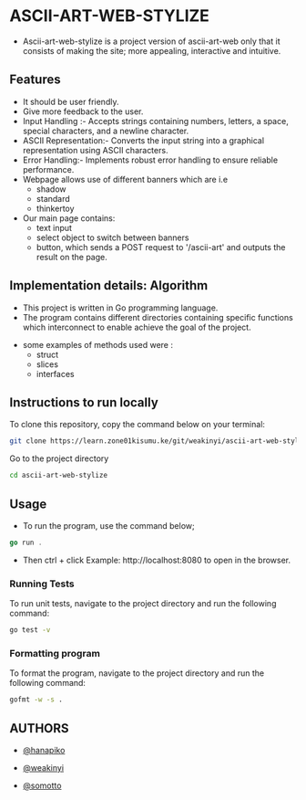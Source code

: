# ASCII-ART-WEB-STYLIZE
* Ascii-art-web-stylize is a project version of ascii-art-web only that it consists of making the site; more appealing, interactive and intuitive.

## Features
* It should be user friendly.
* Give more feedback to the user.
* Input Handling :-  Accepts strings containing numbers, letters, a space, special characters, and a newline character.
* ASCII Representation:- Converts the input string into a graphical representation using ASCII characters.
* Error Handling:- Implements robust error handling to ensure reliable performance.
* Webpage allows use of different banners which are i.e 
   - shadow
   - standard
   - thinkertoy
* Our main page contains:
    - text input
    - select object to switch between banners
    - button, which sends a POST request to '/ascii-art' and outputs the result on the page.

## Implementation details: Algorithm
- This project is written in Go programming language.
- The program contains different directories containing specific functions which interconnect to enable achieve the goal of the project.
* some examples of methods used were :
    - struct
    - slices
    - interfaces

## Instructions to run locally

To clone this repository, copy the command below on your terminal:

```bash
git clone https://learn.zone01kisumu.ke/git/weakinyi/ascii-art-web-stylize.git
```

Go to the project directory
```bash
cd ascii-art-web-stylize
```

## Usage

- To run the program, use the command below;
```go
go run .
```
- Then  ctrl + click <link> Example:  http://localhost:8080  to open in the browser.

### Running Tests
To run unit tests, navigate to the project directory and run the following command:
```bash
go test -v
```

### Formatting program
To format the program, navigate to the project directory and run the following command:
```bash
gofmt -w -s .
```

## AUTHORS
- [@hanapiko](https://learn.zone01kisumu.ke/git/hanapiko)

- [@weakinyi](https://learn.zone01kisumu.ke/git/weakinyi)

- [@somotto](https://learn.zone01kisumu.ke/git/somotto)

